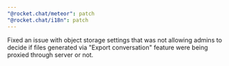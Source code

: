 ```yaml
---
"@rocket.chat/meteor": patch
"@rocket.chat/i18n": patch
---
```


Fixed an issue with object storage settings that was not allowing admins to decide if files generated via "Export conversation" feature were being proxied through server or not.
